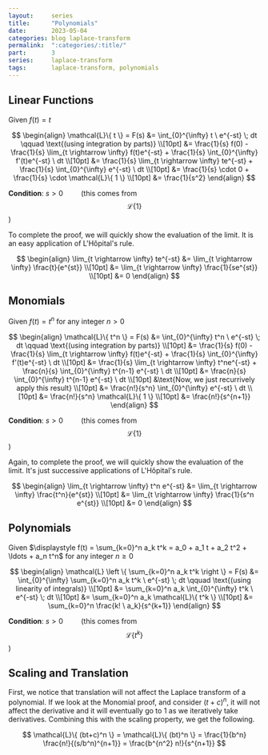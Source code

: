 ```yaml
---
layout:     series
title:      "Polynomials"
date:       2023-05-04
categories: blog laplace-transform
permalink:  ":categories/:title/"
part:       3
series:     laplace-transform
tags:       laplace-transform, polynomials
---
```


## Linear Functions

Given $f(t) = t$

$$
\begin{align}
    \mathcal{L}\{ t \} = F(s) 
    &= \int_{0}^{\infty} t \ e^{-st} \; dt \qquad \text{(using integration by parts)} \\[10pt]
    &= \frac{1}{s} f(0) - \frac{1}{s} \lim_{t \rightarrow \infty} f(t)e^{-st} + \frac{1}{s} \int_{0}^{\infty} f'(t)e^{-st} \ dt \\[10pt]
    &= \frac{1}{s} \lim_{t \rightarrow \infty} te^{-st} + \frac{1}{s} \int_{0}^{\infty} e^{-st} \ dt \\[10pt]
    &= \frac{1}{s} \cdot 0 + \frac{1}{s} \cdot \mathcal{L}\{ 1 \} \\[10pt]
    &= \frac{1}{s^2}
\end{align}
$$

**Condition**: $s > 0$ &emsp;&emsp; (this comes from $$\mathcal{L}\{ 1 \}$$)

To complete the proof, we will quickly show the evaluation of the limit. It is an easy application of L'H&ocirc;pital's rule.

$$
\begin{align}
    \lim_{t \rightarrow \infty} te^{-st}
    &= \lim_{t \rightarrow \infty} \frac{t}{e^{st}} \\[10pt]
    &= \lim_{t \rightarrow \infty} \frac{1}{se^{st}} \\[10pt]
    &= 0
\end{align}
$$

## Monomials

Given $f(t) = t^n$ for any integer $n > 0$

$$
\begin{align}
    \mathcal{L}\{ t^n \} = F(s) 
    &= \int_{0}^{\infty} t^n \ e^{-st} \; dt \qquad \text{(using integration by parts)} \\[10pt]
    &= \frac{1}{s} f(0) - \frac{1}{s} \lim_{t \rightarrow \infty} f(t)e^{-st} + \frac{1}{s} \int_{0}^{\infty} f'(t)e^{-st} \ dt \\[10pt]
    &= \frac{1}{s} \lim_{t \rightarrow \infty} t^ne^{-st} + \frac{n}{s} \int_{0}^{\infty} t^{n-1} e^{-st} \ dt \\[10pt]
    &= \frac{n}{s} \int_{0}^{\infty} t^{n-1} e^{-st} \ dt \\[10pt]
    &\text{Now, we just recurrively apply this result} \\[10pt]
    &= \frac{n!}{s^n} \int_{0}^{\infty} e^{-st} \ dt \\[10pt]
    &= \frac{n!}{s^n} \mathcal{L}\{ 1 \} \\[10pt]
    &= \frac{n!}{s^{n+1}}
\end{align}
$$

**Condition**: $s > 0$ &emsp;&emsp; (this comes from $$\mathcal{L}\{ 1 \}$$)


Again, to complete the proof, we will quickly show the evaluation of the limit. It's just successive applications of L'H&ocirc;pital's rule.

$$
\begin{align}
    \lim_{t \rightarrow \infty} t^n e^{-st}
    &= \lim_{t \rightarrow \infty} \frac{t^n}{e^{st}} \\[10pt]
    &= \lim_{t \rightarrow \infty} \frac{1}{s^n e^{st}} \\[10pt]
    &= 0
\end{align}
$$

## Polynomials

Given $\displaystyle f(t) = \sum_{k=0}^n a_k t^k = a_0 + a_1 t + a_2 t^2 + \ldots + a_n t^n$ for any integer $n \geq 0$

$$
\begin{align}
    \mathcal{L} \left \{ \sum_{k=0}^n a_k t^k \right \} = F(s) 
    &= \int_{0}^{\infty} \sum_{k=0}^n a_k t^k \ e^{-st} \; dt \qquad \text{(using linearity of integrals)} \\[10pt]
    &= \sum_{k=0}^n a_k \int_{0}^{\infty} t^k \ e^{-st} \; dt \\[10pt]
    &= \sum_{k=0}^n a_k \mathcal{L}\{ t^k \} \\[10pt]
    &= \sum_{k=0}^n \frac{k! \ a_k}{s^{k+1}}
\end{align}
$$

**Condition**: $s > 0$ &emsp;&emsp; (this comes from $$\mathcal{L}\{ t^k \}$$)


## Scaling and Translation

First, we notice that translation will not affect the Laplace transform of a polynomial. If we look at the Monomial proof, and consider $(t+c)^n$, it will not affect the derivative and it will eventually go to $1$ as we iteratively take derivatives. Combining this with the scaling property, we get the following.

$$
\mathcal{L}\{ (bt+c)^n \} = \mathcal{L}\{ (bt)^n \} = \frac{1}{b^n} \frac{n!}{(s/b^n)^{n+1}} = \frac{b^{n^2} n!}{s^{n+1}}
$$
